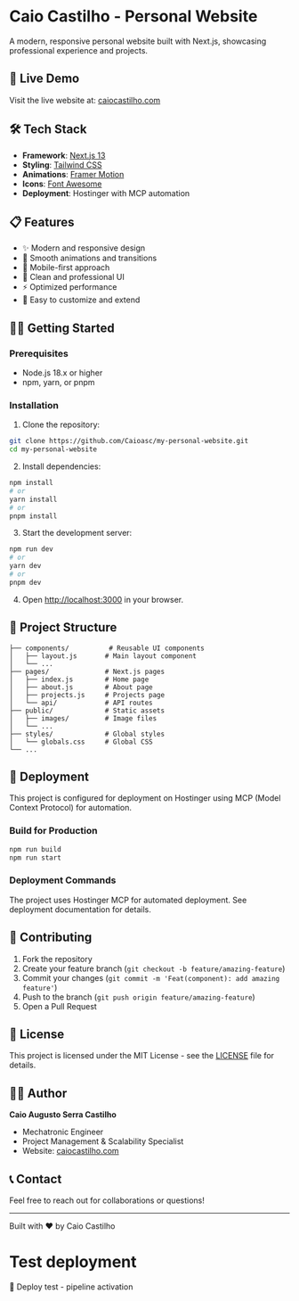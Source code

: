 # Caio Castilho - Personal Website

A modern, responsive personal website built with Next.js, showcasing professional experience and projects.

## 🚀 Live Demo

Visit the live website at: [caiocastilho.com](https://caiocastilho.com)

## 🛠️ Tech Stack

- **Framework**: [Next.js 13](https://nextjs.org/)
- **Styling**: [Tailwind CSS](https://tailwindcss.com/)
- **Animations**: [Framer Motion](https://www.framer.com/motion/)
- **Icons**: [Font Awesome](https://fontawesome.com/)
- **Deployment**: Hostinger with MCP automation

## 📋 Features

- ✨ Modern and responsive design
- 🎨 Smooth animations and transitions
- 📱 Mobile-first approach
- 🌙 Clean and professional UI
- ⚡ Optimized performance
- 🔧 Easy to customize and extend

## 🏃‍♂️ Getting Started

### Prerequisites

- Node.js 18.x or higher
- npm, yarn, or pnpm

### Installation

1. Clone the repository:
```bash
git clone https://github.com/Caioasc/my-personal-website.git
cd my-personal-website
```

2. Install dependencies:
```bash
npm install
# or
yarn install
# or
pnpm install
```

3. Start the development server:
```bash
npm run dev
# or
yarn dev
# or
pnpm dev
```

4. Open [http://localhost:3000](http://localhost:3000) in your browser.

## 📁 Project Structure

```
├── components/          # Reusable UI components
│   ├── layout.js       # Main layout component
│   └── ...
├── pages/              # Next.js pages
│   ├── index.js        # Home page
│   ├── about.js        # About page
│   ├── projects.js     # Projects page
│   └── api/            # API routes
├── public/             # Static assets
│   ├── images/         # Image files
│   └── ...
├── styles/             # Global styles
│   └── globals.css     # Global CSS
└── ...
```

## 🚀 Deployment

This project is configured for deployment on Hostinger using MCP (Model Context Protocol) for automation.

### Build for Production

```bash
npm run build
npm run start
```

### Deployment Commands

The project uses Hostinger MCP for automated deployment. See deployment documentation for details.

## 🤝 Contributing

1. Fork the repository
2. Create your feature branch (`git checkout -b feature/amazing-feature`)
3. Commit your changes (`git commit -m 'Feat(component): add amazing feature'`)
4. Push to the branch (`git push origin feature/amazing-feature`)
5. Open a Pull Request

## 📝 License

This project is licensed under the MIT License - see the [LICENSE](LICENSE) file for details.

## 👨‍💻 Author

**Caio Augusto Serra Castilho**
- Mechatronic Engineer
- Project Management & Scalability Specialist
- Website: [caiocastilho.com](https://caiocastilho.com)

## 📞 Contact

Feel free to reach out for collaborations or questions!

---

Built with ❤️ by Caio Castilho
# Test deployment
🚀 Deploy test - pipeline activation
